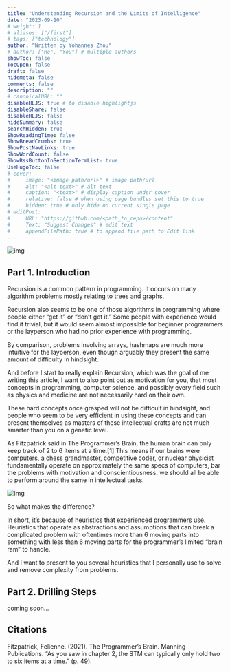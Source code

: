 ```yaml
---
title: "Understanding Recursion and the Limits of Intelligence"
date: "2023-09-10"
# weight: 1
# aliases: ["/first"]
# tags: ["technology"]
author: "Written by Yohannes Zhou"
# author: ["Me", "You"] # multiple authors
showToc: false
TocOpen: false
draft: false
hidemeta: false
comments: false
description: ""
# canonicalURL: ""
disableHLJS: true # to disable highlightjs
disableShare: false
disableHLJS: false
hideSummary: false
searchHidden: true
ShowReadingTime: false
ShowBreadCrumbs: true
ShowPostNavLinks: true
ShowWordCount: false
ShowRssButtonInSectionTermList: true
UseHugoToc: false
# cover:
#     image: "<image path/url>" # image path/url
#     alt: "<alt text>" # alt text
#     caption: "<text>" # display caption under cover
#     relative: false # when using page bundles set this to true
#     hidden: true # only hide on current single page
# editPost:
#     URL: "https://github.com/<path_to_repo>/content"
#     Text: "Suggest Changes" # edit text
#     appendFilePath: true # to append file path to Edit link
---
```


![img](/blog/images/01/sunset.jpg#center)

## Part 1. Introduction

Recursion is a common pattern in programming. It occurs on many algorithm problems mostly relating to trees and graphs.

Recursion also seems to be one of those algorithms in programming where people either “get it” or “don’t get it.” Some people with experience would find it trivial, but it would seem almost impossible for beginner programmers or the layperson who had no prior experience with programming.

By comparison, problems involving arrays, hashmaps are much more intuitive for the layperson, even though arguably they present the same amount of difficulty in hindsight.

And before I start to really explain Recursion, which was the goal of me writing this article, I want to also point out as motivation for you, that most concepts in programming, computer science, and possibly every field such as physics and medicine are not necessarily hard on their own.

These hard concepts once grasped will not be difficult in hindsight, and people who seem to be very efficient in using these concepts and can present themselves as masters of these intellectual crafts are not much smarter than you on a genetic level.

As Fitzpatrick said in The Programmer’s Brain, the human brain can only keep track of 2 to 6 items at a time.[1] This means if our brains were computers, a chess grandmaster, competitive coder, or nuclear physicist fundamentally operate on approximately the same specs of computers, bar the problems with motivation and conscientiousness, we should all be able to perform around the same in intellectual tasks.

![img](/blog/images/01/stmvsltm.png#center)

So what makes the difference?

In short, it’s because of heuristics that experienced programmers use. Heuristics that operate as abstractions and assumptions that can break a complicated problem with oftentimes more than 6 moving parts into something with less than 6 moving parts for the programmer’s limited “brain ram” to handle.

And I want to present to you several heuristics that I personally use to solve and remove complexity from problems.

## Part 2. Drilling Steps

coming soon...

## Citations

Fitzpatrick, Felienne. (2021). The Programmer’s Brain. Manning Publications. “As you saw in chapter 2, the STM can typically only hold two to six items at a time.” (p. 49).
